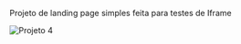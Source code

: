 Projeto de landing page simples feita para testes de Iframe

![Projeto 4](https://user-images.githubusercontent.com/52210750/206932546-181c78b3-b589-4b21-9278-465b2e6e220f.PNG)
